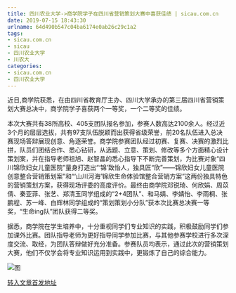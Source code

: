 ```yaml
---
title: 四川农业大学->商学院学子在四川省营销策划大赛中喜获佳绩 | sicau.com.cn
date: 2019-07-15 18:43:30
urlname: 64d490b547c04ba6174e0ab26c29c1a2
tags: 
- sicau.com.cn
- sicau
- 四川农业大学
- 川农大
categories:
- sicau.com.cn
- 四川农业大学
---
```



近日,商学院获悉，在由四川省教育厅主办、四川大学承办的第三届四川省营销策划大赛总决中，商学院学子喜获两个一等奖，一个二等奖的佳绩。

本次大赛共有38所高校、405支团队报名参加，参赛人数高达2100余人。经过近3个月的层层选拔，共有97支队伍脱颖而出获得省级荣誉，前20名队伍进入总决赛现场答辩展现创意、角逐荣誉。商学院参赛团队经过初赛、复赛、决赛的激烈比拼，队员们团结合作、悉心钻研，从选题、立意、策划、修改等多个方面精心设计策划案，并在指导老师祖旭、赵智晶的悉心指导下不断完善策划，为比赛对象“四川锦欣妇女儿童医院”量身打造出“‘锦’致怡人，独具匠“欣”——锦欣妇女儿童医院创意整合营销策划案”和“‘山川河海’锦欣生命体验馆整合营销方案”这两份独具特色的营销策划方案，获得现场评委的高度评价。最终由商学院邓锐琦、何欣娟、周苡倩、秦亚菲、张艺、郑清玉同学组成的“2+4团队”、和马婧、李婧怡、李雨桐、张鹏程、苏一峰、白辉林同学组成的“策划策划小分队”获本次比赛总决赛一等奖，“生命ing队”团队获得二等奖。

据悉，商学院在学生培养中，十分重视同学们专业知识的实践，积极鼓励同学们参加课外比赛。团队指导老师为更好指导同学参加比赛，与其他参赛学校进行多次深度交流、取经，为团队答辩做好充分准备。参赛队员均表示，通过此次的营销策划大赛，他们不仅学会将专业知识运用到实践中，更锻炼了自己的综合能力。



![图](https://news.sicau.edu.cn/__local/6/3E/EA/23E4F62DA98978456E862094C07_61CAFDB5_58F25.png)

[转入文章首发地址](https://news.sicau.edu.cn/info/1078/52583.htm)